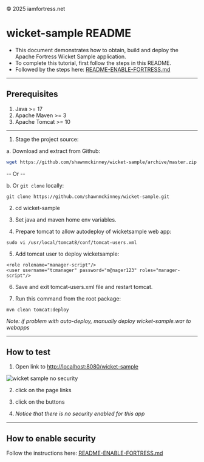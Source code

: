© 2025 iamfortress.net
# wicket-sample README

* This document demonstrates how to obtain, build and deploy the Apache Fortress Wicket Sample application.
* To complete this tutorial, first follow the steps in this README.
* Followed by the steps here: [README-ENABLE-FORTRESS.md](README-ENABLE-FORTRESS.md)

-------------------------------------------------------------------------------
## Prerequisites
1. Java >= 17
2. Apache Maven >= 3
3. Apache Tomcat >= 10

-------------------------------------------------------------------------------
1. Stage the project source:

 a. Download and extract from Github:

```bash
wget https://github.com/shawnmckinney/wicket-sample/archive/master.zip
```

 -- Or --

 b. Or `git clone` locally:

```git
git clone https://github.com/shawnmckinney/wicket-sample.git
```

2. cd wicket-sample

3. Set java and maven home env variables.

4. Prepare tomcat to allow autodeploy of wicketsample web app:

```
sudo vi /usr/local/tomcat8/conf/tomcat-users.xml
```

5. Add tomcat user to deploy wicketsample:

```
<role rolename="manager-script"/>
<user username="tcmanager" password="m@nager123" roles="manager-script"/>
```

6. Save and exit tomcat-users.xml file and restart tomcat.

7. Run this command from the root package:

```
mvn clean tomcat:deploy
```
 *Note: if problem  with auto-deploy, manually deploy wicket-sample.war to webapps*

-------------------------------------------------------------------------------
## How to test
1. Open link to [http://localhost:8080/wicket-sample](http://localhost:8080/wicket-sample)

 ![wicket sample no security](src/main/javadoc/doc-files/Screenshot-wicket-sample-nosecurity.png "No Security")

2. click on the page links

3. click on the buttons

4. *Notice that there is no security enabled for this app*

-------------------------------------------------------------------------------
## How to enable security
 Follow the instructions here: [README-ENABLE-FORTRESS.md](README-ENABLE-FORTRESS.md)
